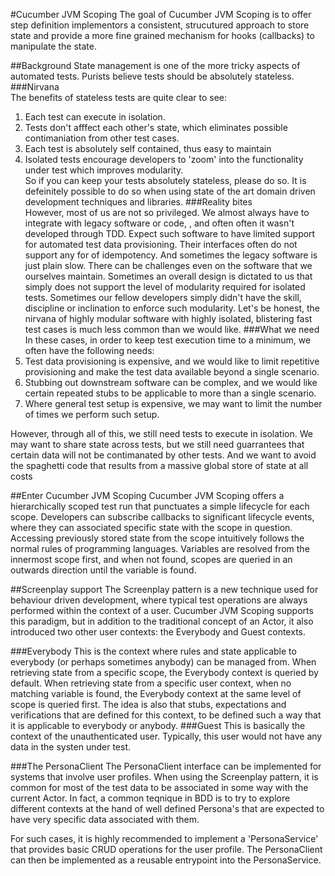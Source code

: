 #Cucumber JVM Scoping
The goal of Cucumber JVM Scoping is to offer step definition implementors a consistent, strucutured approach
 to store state and provide a more fine grained mechanism for hooks (callbacks) to manipulate the state.
  
##Background
  State management is one of the more tricky aspects of automated tests. Purists believe tests should
  be absolutely stateless. 
###Nirvana  
  The benefits of stateless tests are quite clear to see:
  1. Each test can execute in isolation.
  2. Tests don't afffect each other's state, which eliminates possible contimaniation from other test cases.
  3. Each test is absolutely self contained, thus easy to maintain
  4. Isolated tests encourage developers to 'zoom' into the functionality under test which improves modularity.  
  So if you can keep your tests absolutely stateless, please do so. It is defeinitely possible to do so when 
  using state of the art domain driven development techniques and libraries.
###Reality bites  
  However, most of us are not so privileged. We almost always have to integrate with legacy software or code,
  , and often often it wasn't developed through TDD. Expect such software to have limited support for automated
  test data provisioning. Their interfaces often do not support any for of idempotency. And sometimes the legacy
  software is just plain slow.
  There can be challenges even on the software that we ourselves maintain. Sometimes an overall design is dictated
  to us that simply does not support the level of modularity required for isolated tests. Sometimes our fellow
  developers simply didn't have the skill, discipline or inclination to enforce such modularity.
  Let's be honest, the nirvana of highly modular software with highly isolated, blistering fast test cases is 
  much less common than we would like.
###What we need
  In these cases, in order to keep test execution time to a minimum, we often have the following needs:
  1. Test data provisioning is expensive, and we would like to limit repetitive provisioning and make the 
   test data available beyond a single scenario.
  2. Stubbing out downstream software can be complex, and we would like certain repeated stubs to be applicable to
  more than a single scenario.
  3. Where general test setup is expensive, we may want to limit the number of times we perform such setup.
  
  However, through all of this, we still need tests to execute in isolation. We may want to share state across
  tests, but we still need guarrantees that certain data will not be contimanated by other tests. And we want
  to avoid the spaghetti code that results from a massive global store of state at all costs 
  
##Enter Cucumber JVM Scoping
  Cucumber JVM Scoping offers a hierarchically scoped test run that punctuates a simple lifecycle for each scope.
  Developers can subscribe callbacks to significant lifecycle events, where they can associated specific state 
  with the scope in question. Accessing previously stored state from the scope intuitively follows the normal
  rules of programming languages. Variables are resolved from the innermost scope first, and when not found, 
  scopes are queried in an outwards direction until the variable is found.

##Screenplay support
  The Screenplay pattern is a new technique used for behaviour driven development, where typical test 
  operations are always performed within the context of a user. Cucumber JVM Scoping supports this paradigm,
  but in addition to the traditional concept of an Actor, it also introduced two other user contexts: 
  the Everybody and Guest contexts.
     
###Everybody
   This is the context where rules and state applicable to everybody (or perhaps sometimes anybody) can be managed
   from. When retrieving state from a specific scope, the Everybody context is queried by default. When retrieving
   state from a specific user context, when no matching variable is found, the Everybody context at the
   same level of scope is queried first. The idea is also that stubs, expectations and verifications that
   are defined for this context, to be defined such a way that it is applicable to everybody or anybody. 
###Guest
   This is basically the context of the unauthenticated user. Typically, this user would not have any data in the
   systen under test.
    
###The PersonaClient
   The PersonaClient interface can be implemented for systems that involve user profiles. When using the Screenplay
   pattern, it is common for most of the test data to be associated in some way with the current Actor. In fact, a
   common teqnique in BDD is to try to explore different contexts at the hand of well defined Persona's that are
   expected to have very specific data associated with them.  
     
   For such  cases, it is highly recommended to implement a 'PersonaService' that provides basic CRUD operations for the
   user profile. The PersonaClient can then be implemented as a reusable entrypoint into the PersonaService.
